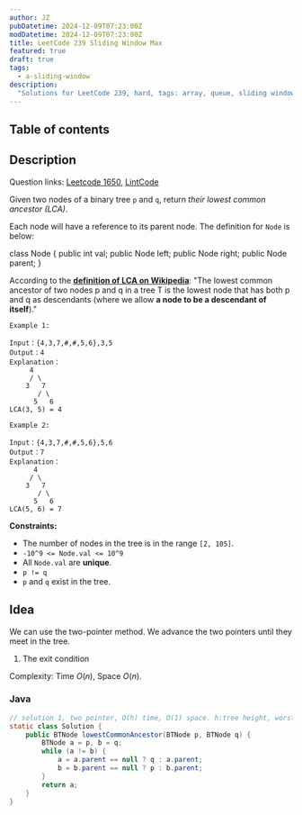 ```yaml
---
author: JZ
pubDatetime: 2024-12-09T07:23:00Z
modDatetime: 2024-12-09T07:23:00Z
title: LeetCode 239 Sliding Window Max
featured: true
draft: true
tags:
  - a-sliding-window
description:
  "Solutions for LeetCode 239, hard, tags: array, queue, sliding window, heap, monotonic queue."
---
```


## Table of contents

## Description

Question links: [Leetcode 1650](https://leetcode.com/problems/lowest-common-ancestor-of-a-binary-tree-iii/description/), [LintCode]()

Given two nodes of a binary tree `p` and `q`, return _their lowest common ancestor (LCA)_.

Each node will have a reference to its parent node. The definition for `Node` is below:

class Node {
public int val;
public Node left;
public Node right;
public Node parent;
}

According to the **[definition of LCA on Wikipedia](https://en.wikipedia.org/wiki/Lowest_common_ancestor)**: "The lowest common ancestor of two nodes p and q in a tree T is the lowest node that has both p and q as descendants (where we allow **a node to be a descendant of itself**)."

```
Example 1:

Input：{4,3,7,#,#,5,6},3,5
Output：4
Explanation：
     4
     / \
    3   7
       / \
      5   6
LCA(3, 5) = 4

Example 2:

Input：{4,3,7,#,#,5,6},5,6
Output：7
Explanation：
      4
     / \
    3   7
       / \
      5   6
LCA(5, 6) = 7
```

**Constraints:**

-   The number of nodes in the tree is in the range `[2, 105]`.
-   `-10^9 <= Node.val <= 10^9`
-   All `Node.val` are **unique**.
-   `p != q`
-   `p` and `q` exist in the tree.

## Idea

We can use the two-pointer method. We advance the two pointers until they meet in the tree.

1. The exit condition

Complexity: Time $O(n)$, Space $O(n)$.

### Java

```java
// solution 1, two pointer, O(h) time, O(1) space. h:tree height, worst case O(n). LintCode 2550ms, 21.95Mb.
static class Solution {
    public BTNode lowestCommonAncestor(BTNode p, BTNode q) {
        BTNode a = p, b = q;
        while (a != b) {
            a = a.parent == null ? q : a.parent;
            b = b.parent == null ? p : b.parent;
        }
        return a;
    }
}
```
